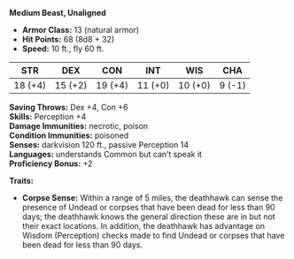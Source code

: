 **Medium Beast, Unaligned**

- **Armor Class:** 13 (natural armor)  
- **Hit Points:** 68 (8d8 + 32)  
- **Speed:** 10 ft., fly 60 ft.

| STR  | DEX  | CON  | INT  | WIS  | CHA  |
|------|------|------|------|------|------|
| 18 (+4) | 15 (+2) | 19 (+4) | 11 (+0) | 10 (+0) | 9 (-1) |

**Saving Throws:** Dex +4, Con +6  
**Skills:** Perception +4  
**Damage Immunities:** necrotic, poison  
**Condition Immunities:** poisoned  
**Senses:** darkvision 120 ft., passive Perception 14  
**Languages:** understands Common but can’t speak it  
**Proficiency Bonus:** +2

**Traits:**

- **Corpse Sense:** Within a range of 5 miles, the deathhawk can sense the presence of Undead or corpses that have been dead for less than 90 days; the deathhawk knows the general direction these are in but not their exact locations. In addition, the deathhawk has advantage on Wisdom (Perception) checks made to find Undead or corpses that have been dead for less than 90 days.